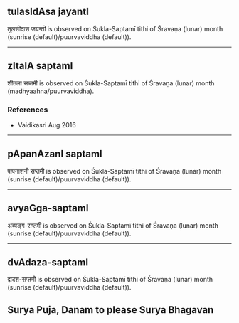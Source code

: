 ## tulasIdAsa jayantI

तुलसीदास जयन्ती is observed on Śukla-Saptamī tithi of Śravaṇa (lunar) month (sunrise (default)/puurvaviddha (default)).


---
## zItalA saptamI

शीतला सप्तमी is observed on Śukla-Saptamī tithi of Śravaṇa (lunar) month (madhyaahna/puurvaviddha).


### References
* Vaidikasri Aug 2016

---
## pApanAzanI saptamI

पापनाशनी सप्तमी is observed on Śukla-Saptamī tithi of Śravaṇa (lunar) month (sunrise (default)/puurvaviddha (default)).


---
## avyaGga-saptamI

अव्यङ्ग-सप्तमी is observed on Śukla-Saptamī tithi of Śravaṇa (lunar) month (sunrise (default)/puurvaviddha (default)).


---
## dvAdaza-saptamI

द्वादश-सप्तमी is observed on Śukla-Saptamī tithi of Śravaṇa (lunar) month (sunrise (default)/puurvaviddha (default)).

Surya Puja, Danam to please Surya Bhagavan
---
